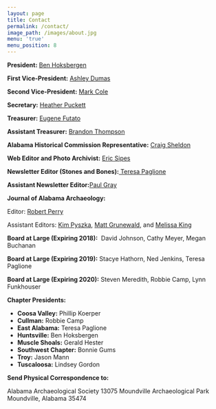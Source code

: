 ```yaml
---
layout: page
title: Contact
permalink: /contact/
image_path: /images/about.jpg
menu: 'true'
menu_position: 8
---
```



**President:** [Ben Hoksbergen](javascript:void(location.href='mailto:'+String.fromCharCode(98,101,110,104,111,107,115,98,101,114,103,101,110,64,103,109,97,105,108,46,99,111,109)))

**First Vice-President:** [Ashley Dumas](javascript:void(location.href='mailto:'+String.fromCharCode(97,100,117,109,97,115,64,117,119,97,46,101,100,117)))

**Second Vice-President:** [Mark Cole](javascript:void(location.href='mailto:'+String.fromCharCode(109,106,116,99,111,108,101,64,103,109,97,105,108,46,99,111,109)))

**Secretary:** [Heather Puckett](mailto:heather.r.puckett@gmail.com)

**Treasurer:** [Eugene Futato](mailto:efutato@bama.ua.edu)

**Assistant Treasurer:** [Brandon Thompson](mailto:branthompson@hotmail.com)

**Alabama Historical Commission Representative:** [Craig Sheldon](mailto:csheldon@mail.aum.edu)

**Web Editor and Photo Archivist:** [Eric Sipes](javascript:void(location.href='mailto:'+String.fromCharCode(115,105,112,101,115,46,101,114,105,99,64,103,109,97,105,108,46,99,111,109)))

**Newsletter Editor (Stones and Bones):**[ Teresa Paglione](javascript:void(location.href='mailto:'+String.fromCharCode(116,101,114,101,115,97,46,112,97,103,108,105,111,110,101,64,97,108,46,117,115,100,97,46,103,111,118)))

**Assistant Newsletter Editor:**[Paul Gray](javascript:void(location.href='mailto:'+String.fromCharCode(112,97,117,108,103,114,97,121,64,107,110,111,108,111,103,121,46,110,101,116)))

**Journal of Alabama Archaeology:**

Editor: [Robert Perry](mailto:ashleydumas@usa.net)

Assistant Editors: [Kim Pyszka](javascript:void(location.href='mailto:'+String.fromCharCode(107,112,121,115,122,107,97,64,97,117,109,46,101,100,117))), [Matt Grunewald](javascript:void(location.href='mailto:'+String.fromCharCode(109,97,116,116,104,101,119,46,109,46,103,114,117,110,101,119,97,108,100,64,117,115,97,99,101,46,97,114,109,121,46,109,105,108))), and [Melissa King](javascript:void(location.href='mailto:'+String.fromCharCode(109,101,108,118,97,110,109,100,64,104,111,112,112,101,114,46,110,101,116)))

**Board at Large (Expiring 2018):**&nbsp; David Johnson, Cathy Meyer, Megan Buchanan

**Board at Large (Expiring 2019):** Stacye Hathorn, Ned Jenkins, Teresa Paglione

**Board at Large (Expiring 2020):** Steven Meredith, Robbie Camp, Lynn Funkhouser

**Chapter Presidents:**

* **Coosa Valley:** Phillip Koerper
* **Cullman:** Robbie Camp
* **East Alabama:** Teresa Paglione
* **Huntsville:** Ben Hoksbergen
* **Muscle Shoals:** Gerald Hester
* **Southwest Chapter:** Bonnie Gums
* **Troy:** Jason Mann
* **Tuscaloosa:** Lindsey Gordon

**Send Physical Correspondence to:**

Alabama Archaeological Society 13075 Moundville Archaeological Park Moundville, Alabama 35474